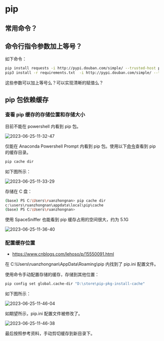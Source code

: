 # pip

## 常用命令？

## 命令行指令参数加上等号？

如下命令：

```bash
pip install requests -i http://pypi.douban.com/simple/ --trusted-host pypi.douban.com
pip3 install -r requirements.txt  -i http://pypi.douban.com/simple/ --trusted-host pypi.douban.com
```

这些参数可以加上等号么？可以实现清晰的赋值么？

## pip 包依赖缓存

### 查看 pip 缓存的存储位置和存储大小

目前不能在 powershell 内看到 pip 包。

![2023-06-25-11-32-47](https://gh-img-store.ruan-cat.com/img/2023-06-25-11-32-47.png)

仅能在 Anaconda Powershell Prompt 内看到 pip 包。使用以下[命令](https://pip.pypa.io/en/stable/cli/pip_cache/#usage)查看到 pip 的缓存目录。

```bash
pip cache dir
```

如下图所示：

![2023-06-25-11-33-29](https://gh-img-store.ruan-cat.com/img/2023-06-25-11-33-29.png)

存储在 C 盘：

```bash
(base) PS C:\Users\ruanzhongnan> pip cache dir
c:\users\ruanzhongnan\appdata\local\pip\cache
(base) PS C:\Users\ruanzhongnan>
```

使用 SpaceSniffer 也能看到 pip 缓存占用的空间很大，约为 5.1G

![2023-06-25-11-36-40](https://gh-img-store.ruan-cat.com/img/2023-06-25-11-36-40.png)

### 配置缓存位置

- https://www.cnblogs.com/lehoso/p/15550091.html

在 C:\Users\ruanzhongnan\AppData\Roaming\pip 内找到了 pip.ini 配置文件。

使用命令手动配置存储的缓存，存储到其他位置：

```bash
pip config set global.cache-dir "D:\store\pip-pkg-install-cache"
```

如下图所示：

![2023-06-25-11-46-04](https://gh-img-store.ruan-cat.com/img/2023-06-25-11-46-04.png)

如期望所示，pip.ini 配置文件被修改了。

![2023-06-25-11-46-38](https://gh-img-store.ruan-cat.com/img/2023-06-25-11-46-38.png)

最后按照参考资料，手动剪切缓存到新目录下。
